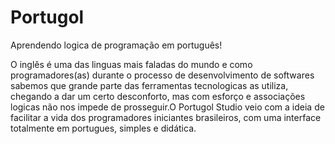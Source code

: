 # Portugol
Aprendendo logica de programação em português!

O inglês é uma das linguas mais faladas do mundo e como programadores(as) durante o processo de desenvolvimento de softwares sabemos que grande parte das ferramentas 
tecnologicas as utiliza, chegando a dar um certo desconforto, mas com esforço e associações logicas não nos impede de prosseguir.O Portugol Studio veio com a ideia de 
facilitar a vida dos programadores iniciantes brasileiros, com uma interface totalmente em portugues, simples e didática.
